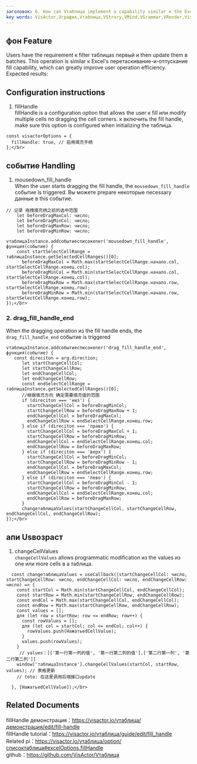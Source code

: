```yaml
---
заголовок: 6. How can Vтаблица implement a capability similar к the Excel fill handle к batch modify cells?</br>
key words: VisActor,Vграфик,Vтаблица,VStrory,VMind,VGrammar,VRender,Visualization,график,данные,таблица,Graph,Gis,LLM
---
```

## фон Feature

Users have the requirement к filter таблицаs первый и then update them в batches. This operation is similar к Excel's перетаскивание-и-отпускание fill capability, which can greatly improve user operation efficiency.</br>
Expected results:</br>


## Configuration instructions

1. fillHandle</br>
fillHandle is a configuration option that allows the user к fill или modify multiple cells по dragging the cell corners. к включить the fill handle, make sure this option is configured when initializing the таблица.</br>
```
const visactorOptions = {
  fillHandle: true, // 启用填充手柄
};</br>
```
## событие Handling

1. mousedown_fill_handle</br>
When the user starts dragging the fill handle, the `mousedown_fill_handle` событие is triggered. Вы можете prepare некоторые necessary данные в this событие.</br>
```
// 记录 拖拽填充柄之前的选中范围
    let beforeDragMaxCol: число;
    let beforeDragMinCol: число;
    let beforeDragMaxRow: число;
    let beforeDragMinRow: число;

vтаблицаInstance.addсобытиесписокener('mousedown_fill_handle', функция(событие) {
    const startSelectCellRange = таблицаInstance.getSelectedCellRanges()[0];
      beforeDragMaxCol = Math.max(startSelectCellRange.начало.col, startSelectCellRange.конец.col);
      beforeDragMinCol = Math.min(startSelectCellRange.начало.col, startSelectCellRange.конец.col);
      beforeDragMaxRow = Math.max(startSelectCellRange.начало.row, startSelectCellRange.конец.row);
      beforeDragMinRow = Math.min(startSelectCellRange.начало.row, startSelectCellRange.конец.row);
});</br>
```
### 2. drag_fill_handle_end

When the dragging operation из the fill handle ends, the `drag_fill_handle_end` событие is triggered</br>
```
vтаблицаInstance.addсобытиесписокener('drag_fill_handle_end', функция(событие) {
   const direciton = arg.direction;
      let startChangeCellCol;
      let startChangeCellRow;
      let endChangeCellCol;
      let endChangeCellRow;
      const endSelectCellRange = таблицаInstance.getSelectedCellRanges()[0];
      //根据填充方向 确定需要填充值的范围
      if (direciton === 'низ') {
        startChangeCellCol = beforeDragMinCol;
        startChangeCellRow = beforeDragMaxRow + 1;
        endChangeCellCol = beforeDragMaxCol;
        endChangeCellRow = endSelectCellRange.конец.row;
      } else if (direciton === 'право') {
        startChangeCellCol = beforeDragMaxCol + 1;
        startChangeCellRow = beforeDragMinRow;
        endChangeCellCol = endSelectCellRange.конец.col;
        endChangeCellRow = beforeDragMaxRow;
      } else if (direciton === 'верх') {
        startChangeCellCol = beforeDragMinCol;
        startChangeCellRow = beforeDragMinRow - 1;
        endChangeCellCol = beforeDragMaxCol;
        endChangeCellRow = endSelectCellRange.конец.row;
      } else if (direciton === 'лево') {
        startChangeCellCol = beforeDragMinCol - 1;
        startChangeCellRow = beforeDragMinRow;
        endChangeCellCol = endSelectCellRange.конец.col;
        endChangeCellRow = beforeDragMaxRow;
      }
      changeтаблицаValues(startChangeCellCol, startChangeCellRow, endChangeCellCol, endChangeCellRow);
});</br>
```
## апи Usвозраст

1. changeCellValues</br>
`changeCellValues` allows programmatic modification из the values из one или more cells в a таблица.</br>
```
  const changeтаблицаValues = useCallback((startChangeCellCol: число, startChangeCellRow: число, endChangeCellCol: число, endChangeCellRow: число) => {
    const startCol = Math.min(startChangeCellCol, endChangeCellCol);
    const startRow = Math.min(startChangeCellRow, endChangeCellRow);
    const endCol = Math.max(startChangeCellCol, endChangeCellCol);
    const endRow = Math.max(startChangeCellRow, endChangeCellRow);
    const values = [];
    для (let row = startRow; row <= endRow; row++) {
      const rowValues = [];
      для (let col = startCol; col <= endCol; col++) {
        rowValues.push(НажатьedCellValue);
      }
      values.push(rowValues);
    }
     // values：[['第一行第一列的值', '第一行第二列的值'],['第二行第一列', '第二行第二列']]
    window['таблицаInstance'].changeCellValues(startCol, startRow, values); // 表格更新
    // toto: 在这里调用后端接口update

  }, [НажатьedCellValue]);</br>
```
## Related Documents

fillHandle демонстрация：https://visactor.io/vтаблица/демонстрация/edit/fill-handle</br>
fillHandle tutorial：https://visactor.io/vтаблица/guide/edit/fill_handle</br>
Related pi：https://visactor.io/vтаблица/option/списоктаблица#excelOptions.fillHandle</br>
github：https://github.com/VisActor/Vтаблица</br>

